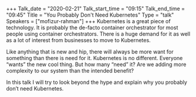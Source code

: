 +++
Talk_date = "2020-02-21"
Talk_start_time = "09:15"
Talk_end_time = "09:45"
Title = "You Probably Don't Need Kubernetes"
Type = "talk"
Speakers = ["mofizur-rahman"]
+++
Kubernetes is a great piece of technology. It is probably the de-facto container orchestrator for most people using container orchestrators. There is a huge demand for it as well as a lot of interest from businesses to move to Kubernetes.

Like anything that is new and hip, there will always be more want for something than there is need for it. Kubernetes is no different. Everyone “wants”  the new cool thing. But how many “need” it? Are we adding more complexity to our system than the intended benefit?

In this talk I will try to look beyond the hype and explain why you probably don’t need Kubernetes.
